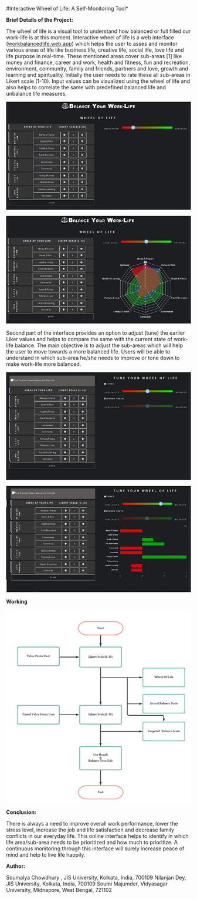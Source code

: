 ﻿#Interactive Wheel of Life: A Self-Monitoring Tool*

**Brief Details of the Project:**

The wheel of life is a visual tool to understand how balanced or full filled our work-life is at this moment. Interactive wheel of life is a web interface ([workbalancedlife.web.app](https://workbalancedlife.web.app/)) which helps the user to asses and monitor various areas of life like business life, creative life, social life, love life and life purpose in real-time. These mentioned areas cover sub-areas [1] like money and finance, career and work, health and fitness, fun and recreation, environment, community, family and friends, partners and love, growth and learning and spirituality. Initially the user needs to rate these all sub-areas in Likert scale (1-10). Input values can be visualized using the wheel of life and also helps to correlate the same with predefined balanced life and unbalance life measures.

![](/README_assets/Aspose.Words.f69da637-e1c0-45e9-99a2-d6c24bc66279.001.jpeg)


![](/README_assets/Aspose.Words.f69da637-e1c0-45e9-99a2-d6c24bc66279.002.jpeg)

Second part of the interface provides an option to adjust (tune) the earlier Liker values and helps to compare the same with the current state of work-life balance. The main objective is to adjust the sub-areas which will help the user to move towards a more balanced life. Users will be able to understand in which sub-area he/she needs to improve or tone down to make work-life more balanced.

![](/README_assets/Aspose.Words.f69da637-e1c0-45e9-99a2-d6c24bc66279.003.jpeg)

![](/README_assets/Aspose.Words.f69da637-e1c0-45e9-99a2-d6c24bc66279.004.jpeg)


**Working**

![](/README_assets/Aspose.Words.f69da637-e1c0-45e9-99a2-d6c24bc66279.005.jpeg)

**Conclusion:**

There is always a need to improve overall work performance, lower the stress level, increase the job and life satisfaction and decrease family conflicts in our everyday life. This online interface helps to identify in which life area/sub-area needs to be prioritized and how much to prioritize. A continuous monitoring through this interface will surely increase peace of mind and help to live life happily.



**Author:**

Soumalya Chowdhury , JIS University, Kolkata, India, 700109
Nilanjan Dey, JIS University, Kolkata, India, 700109
Soumi Majumder, Vidyasagar University, Midnapore, West Bengal, 721102 
